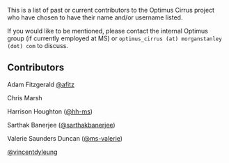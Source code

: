 This is a list of past or current contributors to the Optimus Cirrus project who have chosen to have their name and/or username listed. 

If you would like to be mentioned, please contact the internal Optimus group (if currently employed at MS) or `optimus_cirrus (at) morganstanley (dot) com` to discuss. 

## Contributors
Adam Fitzgerald [@afitz](http://github.com/afitz)

Chris Marsh

Harrison Houghton ([@hh-ms](http://github.com/hh-ms))

Sarthak Banerjee ([@sarthakbanerjee](http://github.com/sarthakbanerjee))

Valerie Saunders Duncan ([@ms-valerie](http://github.com/ms-valerie))

[@vincentdyleung](http://github.com/vincentdyleung)